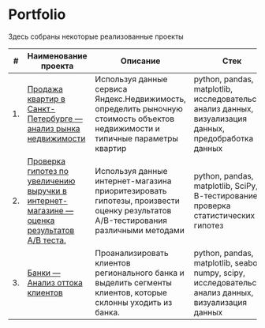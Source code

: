 # Portfolio

Здесь собраны некоторые реализованные проекты

| #    | Наименование проекта                | Описание                                                     | Стек                                                         |
| ---- | ------------------------------------------------------------ | ------------------------------------------------------------ | ------------------------------------------------------------ |
| 1.   | [Продажа квартир в Санкт-Петербурге — анализ рынка недвижимости](https://github.com/kbakeev/Portfolio/blob/main/1.%20real%20estate/Real%20estate%20project.ipynb) | Используя данные сервиса Яндекс.Недвижимость, определить рыночную стоимость объектов недвижимости и типичные параметры квартир | python, pandas, matplotlib, исследовательский анализ данных, визуализация данных, предобработка данных     |
| 2.   | [Проверка гипотез по увеличению выручки в интернет-магазине — оценка результатов A/B теста.]() | Используя данные интернет-магазина приоритезировать гипотезы, произвести оценку результатов A/B-тестирования различными методами | python, pandas, matplotlib, SciPy, А/В-тестирование, проверка статистических гипотез|
| 3.   | [Банки — Анализ оттока клиентов]() | Проанализировать клиентов регионального банка и выделить сегменты клиентов, которые склонны уходить из банка.             | python, pandas, matplotlib, seaborn, numpy, scipy, исследовательский анализ данных, визуализация данных |
